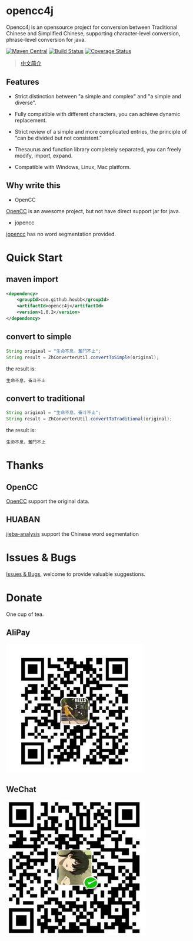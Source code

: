 # opencc4j

Opencc4j is an opensource project for conversion between Traditional Chinese and Simplified Chinese, 
supporting character-level conversion, phrase-level conversion for java.

[![Maven Central](https://maven-badges.herokuapp.com/maven-central/com.github.houbb/opencc4j/badge.svg)](http://mvnrepository.com/artifact/com.github.houbb/opencc4j)
[![Build Status](https://www.travis-ci.org/houbb/opencc4j.svg?branch=master)](https://www.travis-ci.org/houbb/opencc4j)
[![Coverage Status](https://coveralls.io/repos/github/houbb/opencc4j/badge.svg)](https://coveralls.io/github/houbb/opencc4j)

> [中文简介](README.md)

## Features

- Strict distinction between "a simple and complex" and "a simple and diverse".

- Fully compatible with different characters, you can achieve dynamic replacement.

- Strict review of a simple and more complicated entries, the principle of "can be divided but not consistent."

- Thesaurus and function library completely separated, you can freely modify, import, expand.

- Compatible with Windows, Linux, Mac platform.

## Why write this

- OpenCC

[OpenCC](https://github.com/BYVoid/OpenCC) is an awesome project, but not have direct support jar for java.

- jopencc

[jopencc](https://github.com/carlostse/jopencc) has no word segmentation provided.

# Quick Start

## maven import

```xml
<dependency>
    <groupId>com.github.houbb</groupId>
    <artifactId>opencc4j</artifactId>
    <version>1.0.2</version>
</dependency>
```

## convert to simple

```java
String original = "生命不息，奮鬥不止";
String result = ZhConverterUtil.convertToSimple(original);
```

the result is:

```
生命不息，奋斗不止
```

## convert to traditional

```java
String original = "生命不息，奋斗不止";
String result = ZhConverterUtil.convertToTraditional(original);
```

the result is:

```
生命不息，奮鬥不止
```



# Thanks

## OpenCC

[OpenCC](https://github.com/BYVoid/OpenCC) support the original data.

## HUABAN

[jieba-analysis](https://github.com/huaban/jieba-analysis) support the Chinese word segmentation

# Issues & Bugs

[Issues & Bugs](https://github.com/houbb/opencc4j/issues), welcome to provide valuable suggestions.

# Donate

One cup of tea.

## AliPay

![AliPay](img/alipay.jpg)

## WeChat

![WeChat](img/wechat.jpg)







